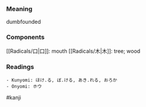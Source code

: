 ### Meaning

dumbfounded

### Components

[[Radicals/口|口]]: mouth [[Radicals/木|木]]: tree; wood

### Readings

```
- Kunyomi: ほけ.る, ぼ.ける, あき.れる, おろか
- Onyomi: ホウ
```

#kanji